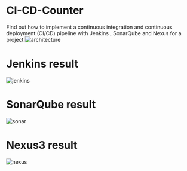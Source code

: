 # CI-CD-Counter
Find out how to implement a continuous integration and continuous deployment (CI/CD) pipeline with Jenkins , SonarQube and Nexus for a project 
![architecture](https://user-images.githubusercontent.com/45499451/212498998-7861c7e0-4759-4c42-9f26-b82952b6dfbe.png)
# Jenkins result
![jenkins](https://user-images.githubusercontent.com/45499451/212499250-e71b4dea-1149-4491-87ad-2dbcc56f07c3.PNG)
# SonarQube result
![sonar](https://user-images.githubusercontent.com/45499451/212499252-9c2d5f79-1aa2-43e6-81f7-7b568b5ac08d.PNG)
# Nexus3 result
![nexus](https://user-images.githubusercontent.com/45499451/212499253-27f5ac6e-c71b-4324-98ef-37ac248a9f83.PNG)
